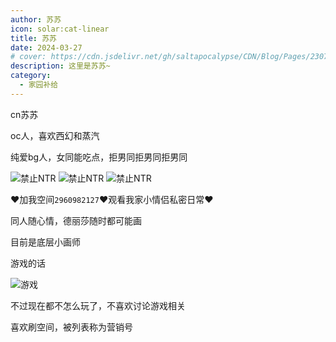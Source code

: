 ```yaml
---
author: 苏苏
icon: solar:cat-linear
title: 苏苏
date: 2024-03-27
# cover: https://cdn.jsdelivr.net/gh/saltapocalypse/CDN/Blog/Pages/230716/Cover.png
description: 这里是苏苏~
category:
  - 家园补给
---
```


cn苏苏

<!-- more -->

oc人，喜欢西幻和蒸汽

纯爱bg人，女同能吃点，拒男同拒男同拒男同

![禁止NTR](https://cdn.jsdelivr.net/gh/saltapocalypse/CDN/SALT/pages/friends/susu/NONTR_1.jpg "禁止NTR")
![禁止NTR](https://cdn.jsdelivr.net/gh/saltapocalypse/CDN/SALT/pages/friends/susu/NONTR_2.jpg "禁止NTR")
![禁止NTR](https://cdn.jsdelivr.net/gh/saltapocalypse/CDN/SALT/pages/friends/susu/NONTR_3.jpg "禁止NTR")

❤️加我空间`2960982127`❤️观看我家小情侣私密日常❤️

同人随心情，德丽莎随时都可能画

目前是底层小画师

游戏的话

![游戏](https://cdn.jsdelivr.net/gh/saltapocalypse/CDN/SALT/pages/friends/susu/games.jpg "游戏")

不过现在都不怎么玩了，不喜欢讨论游戏相关

喜欢刷空间，被列表称为营销号
